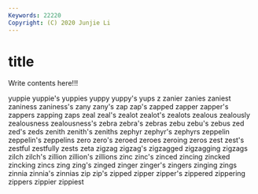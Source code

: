 ```yaml
---
Keywords: 22220
Copyright: (C) 2020 Junjie Li
---
```


# title

Write contents here!!!
 
yuppie 
yuppie's 
yuppies 
yuppy 
yuppy's 
yups
z 
zanier 
zanies 
zaniest 
zaniness 
zaniness's 
zany 
zany's 
zap 
zap's
zapped 
zapper 
zapper's 
zappers 
zapping 
zaps 
zeal 
zeal's 
zealot 
zealot's
zealots 
zealous 
zealously 
zealousness 
zealousness's 
zebra 
zebra's 
zebras 
zebu 
zebu's
zebus 
zed 
zed's 
zeds 
zenith 
zenith's 
zeniths 
zephyr 
zephyr's 
zephyrs
zeppelin 
zeppelin's 
zeppelins 
zero 
zero's 
zeroed 
zeroes 
zeroing 
zeros 
zest
zest's 
zestful 
zestfully 
zests 
zeta 
zigzag 
zigzag's 
zigzagged 
zigzagging 
zigzags
zilch 
zilch's 
zillion 
zillion's 
zillions 
zinc 
zinc's 
zinced 
zincing 
zincked
zincking 
zincs 
zing 
zing's 
zinged 
zinger 
zinger's 
zingers 
zinging 
zings
zinnia 
zinnia's 
zinnias 
zip 
zip's 
zipped 
zipper 
zipper's 
zippered 
zippering
zippers 
zippier 
zippiest 
